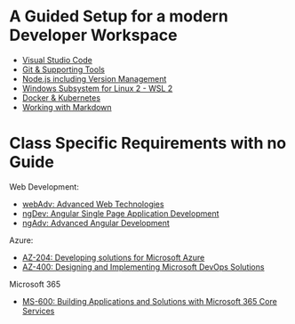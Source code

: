 # A Guided Setup for a modern Developer Workspace

- [Visual Studio Code](./guided/code.md)
- [Git & Supporting Tools](./guided/git.md)
- [Node.js including Version Management](./guided/node.md)
- [Windows Subsystem for Linux 2 - WSL 2](./guided/wsl.md)
- [Docker & Kubernetes](./guided/docker.md)
- [Working with Markdown](./guided/markdown.md)

# Class Specific Requirements with no Guide

Web Development:

- [webAdv: Advanced Web Technologies](./classes/webAdv.md)
- [ngDev: Angular Single Page Application Development](./classes/ngDev.md)
- [ngAdv: Advanced Angular Development](./classes/ngAdv.md)

Azure:

- [AZ-204: Developing solutions for Microsoft Azure](./classes/az204.md)
- [AZ-400: Designing and Implementing Microsoft DevOps Solutions](./classes/az400.md)

Microsoft 365

- [MS-600: Building Applications and Solutions with Microsoft 365 Core Services](./classes/ms600.md)
